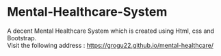 # Mental-Healthcare-System
A decent Mental Healthcare System which is created using Html, css and Bootstrap.
\
Visit the following address : https://grogu22.github.io/mental-healthcare/
